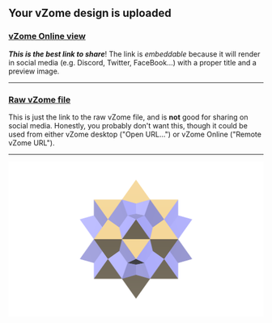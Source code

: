 ## Your vZome design is uploaded

### [vZome Online view][embed]

***This is the best link to share***!  The link is *embeddable* because it will render in social media (e.g. Discord, Twitter, FaceBook...) with a proper title and a preview image.

---

### [Raw vZome file][raw]

This is just the link to the raw vZome file, and is **not** good for
sharing on social media.
Honestly, you probably don't want this, though it could be used from either
vZome desktop ("Open URL...") or vZome Online ("Remote vZome URL").

---

![Image](<Octahedron-plus-4.png>)


[embed]: <https://vzome.com/app/embed.py?url=https://raw.githubusercontent.com/John-Kostick/vzome-sharing/main/2021/12/02/13-19-03-Octahedron-plus-4/Octahedron-plus-4.vZome>
[raw]: <https://raw.githubusercontent.com/John-Kostick/vzome-sharing/main/2021/12/02/13-19-03-Octahedron-plus-4/Octahedron-plus-4.vZome>
